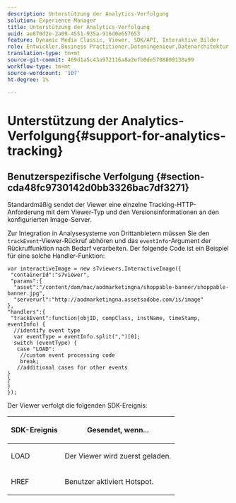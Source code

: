 ```yaml
---
description: Unterstützung der Analytics-Verfolgung
solution: Experience Manager
title: Unterstützung der Analytics-Verfolgung
uuid: ae870d2e-2a09-4551-935a-916d0e657653
feature: Dynamic Media Classic, Viewer, SDK/API, Interaktive Bilder
role: Entwickler,Business Practitioner,Dateningenieur,Datenarchitektur
translation-type: tm+mt
source-git-commit: 469d1a5c43a972116a8a2efb0de5708800130a99
workflow-type: tm+mt
source-wordcount: '107'
ht-degree: 1%

---
```



# Unterstützung der Analytics-Verfolgung{#support-for-analytics-tracking}

## Benutzerspezifische Verfolgung {#section-cda48fc9730142d0bb3326bac7df3271}

Standardmäßig sendet der Viewer eine einzelne Tracking-HTTP-Anforderung mit dem Viewer-Typ und den Versionsinformationen an den konfigurierten Image-Server.

Zur Integration in Analysesysteme von Drittanbietern müssen Sie den `trackEvent`-Viewer-Rückruf abhören und das `eventInfo`-Argument der Rückruffunktion nach Bedarf verarbeiten. Der folgende Code ist ein Beispiel für eine solche Handler-Funktion:

```
var interactiveImage = new s7viewers.InteractiveImage({ 
 "containerId":"s7viewer", 
 "params":{ 
  "asset":"/content/dam/mac/aodmarketingna/shoppable-banner/shoppable-banner.jpg", 
  "serverurl":"http://aodmarketingna.assetsadobe.com/is/image" 
}, 
"handlers":{ 
 "trackEvent":function(objID, compClass, instName, timeStamp, eventInfo) { 
  //identify event type 
  var eventType = eventInfo.split(",")[0]; 
  switch (eventType) { 
   case "LOAD": 
    //custom event processing code 
    break; 
   //additional cases for other events 
} 
} 
} 
});
```

Der Viewer verfolgt die folgenden SDK-Ereignis:

<table id="table_5D090E6614974D968E1A93B5727D859C"> 
 <thead> 
  <tr> 
   <th colname="col1" class="entry"> <p>SDK-Ereignis </p> </th> 
   <th colname="col2" class="entry"> <p>Gesendet, wenn... </p> </th> 
  </tr> 
 </thead>
 <tbody> 
  <tr> 
   <td colname="col1"> <p> <span class="codeph"> LOAD </span> </p> </td> 
   <td colname="col2"> <p>Der Viewer wird zuerst geladen. </p> </td> 
  </tr> 
  <tr> 
   <td colname="col1"> <p> <span class="codeph"> HREF </span> </p> </td> 
   <td colname="col2"> <p>Benutzer aktiviert Hotspot. </p> </td> 
  </tr> 
 </tbody> 
</table>

